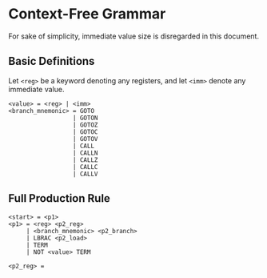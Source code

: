 # Context-Free Grammar 

For sake of simplicity, immediate value size is disregarded in this
document. 

## Basic Definitions 

Let `<reg>` be a keyword denoting any registers, and let `<imm>`
denote any immediate value.

``` 
<value> = <reg> | <imm>
<branch_mnemonic> = GOTO 
                  | GOTON
                  | GOTOZ 
                  | GOTOC 
                  | GOTOV 
                  | CALL 
                  | CALLN 
                  | CALLZ 
                  | CALLC 
                  | CALLV
```

## Full Production Rule

``` 
<start> = <p1>
<p1> = <reg> <p2_reg>
     | <branch_mnemonic> <p2_branch>
     | LBRAC <p2_load>
     | TERM
     | NOT <value> TERM
```

``` 
<p2_reg> = 
```